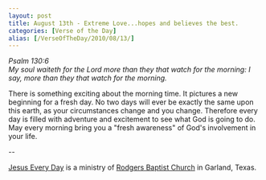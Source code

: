 ```yaml
---
layout: post
title: August 13th - Extreme Love...hopes and believes the best.
categories: [Verse of the Day]
alias: [/VerseOfTheDay/2010/08/13/]
---
```


_Psalm 130:6  
My soul waiteth for the Lord more than they that watch for the
morning: I say, more than they that watch for the morning._

There is something exciting about the morning time. It pictures a
new beginning for a fresh day. No two days will ever be exactly the
same upon this earth, as your circumstances change and you change.
Therefore every day is filled with adventure and excitement to see
what God is going to do. May every morning bring you a "fresh
awareness" of God's involvement in your life.

 --

<a href=http://jesuseveryday.net>Jesus Every Day</a> is a ministry of <a href=http://rodgersbaptist.net>Rodgers Baptist Church</a> in Garland, Texas.
